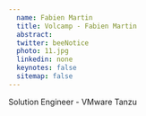 ```yaml
---
  name: Fabien Martin
  title: Volcamp - Fabien Martin
  abstract: 
  twitter: beeNotice
  photo: 11.jpg
  linkedin: none
  keynotes: false
  sitemap: false
---
```

Solution Engineer - VMware Tanzu